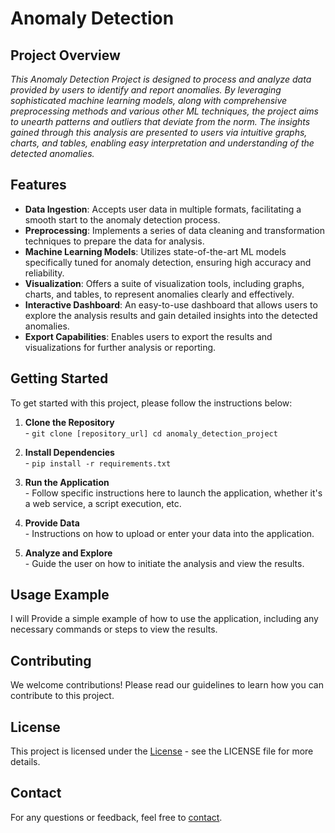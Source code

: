 # Anomaly Detection

## Project Overview

_This Anomaly Detection Project is designed to process and analyze data provided by users to identify and report
anomalies. By leveraging sophisticated machine learning models, along with comprehensive preprocessing methods and
various other ML techniques, the project aims to unearth patterns and outliers that deviate from the norm. The insights
gained through this analysis are presented to users via intuitive graphs, charts, and tables, enabling easy
interpretation and understanding of the detected anomalies._
## Features

- **Data Ingestion**: Accepts user data in multiple formats, facilitating a smooth start to the anomaly detection
  process.
- **Preprocessing**: Implements a series of data cleaning and transformation techniques to prepare the data for
  analysis.
- **Machine Learning Models**: Utilizes state-of-the-art ML models specifically tuned for anomaly detection, ensuring
  high accuracy and reliability.
- **Visualization**: Offers a suite of visualization tools, including graphs, charts, and tables, to represent anomalies
  clearly and effectively.
- **Interactive Dashboard**: An easy-to-use dashboard that allows users to explore the analysis results and gain
  detailed insights into the detected anomalies.
- **Export Capabilities**: Enables users to export the results and visualizations for further analysis or reporting.

## Getting Started

To get started with this project, please follow the instructions below:

1. **Clone the Repository** <br> - `git clone [repository_url]
  cd anomaly_detection_project`

2. **Install Dependencies** <br> - `pip install -r requirements.txt`

3. **Run the Application** <br> - Follow specific instructions here to launch the application, whether it's a web service, a script execution, etc.

4. **Provide Data** <br> - Instructions on how to upload or enter your data into the application.

5. **Analyze and Explore** <br> - Guide the user on how to initiate the analysis and view the results.

## Usage Example

I will Provide a simple example of how to use the application, including any necessary commands or steps to view the results.

## Contributing

We welcome contributions! Please read our guidelines to learn how you can contribute to this project.

## License

This project is licensed under the [License](https://github.com/PriyanshTailor30/Anomaly_Detection/blob/main/LICENSE) - see the LICENSE file for more details.

## Contact

For any questions or feedback, feel free to [contact](mailto:tailorpriyansh3008@gmail.com).

